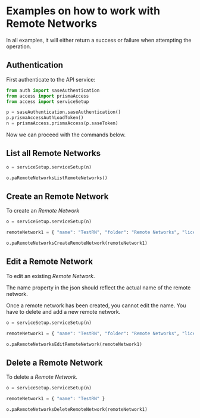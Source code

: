 # Examples on how to work with Remote Networks
In all examples, it will either return a success or failure when attempting the operation.

## Authentication
First authenticate to the API service:
```python
from auth import saseAuthentication
from access import prismaAccess
from access import serviceSetup

p = saseAuthentication.saseAuthentication()
p.prismaAccessAuthLoadToken()
n = prismaAccess.prismaAccess(p.saseToken)
```

Now we can proceed with the commands below.

## List all Remote Networks
```python
o = serviceSetup.serviceSetup(n)

o.paRemoteNetworksListRemoteNetworks()
```


## Create an Remote Network
To create an _Remote Network_
```python
o = serviceSetup.serviceSetup(n)

remoteNetwork1 = { "name": "TestRN", "folder": "Remote Networks", "license_type": "FWAAS-AGGREGATE", "region": "us-west-2", "spn_name": "us-northwest-lemon", "ipsec_tunnel": "RN_Site_Tunnel_Pri", "subnets": [ "172.16.0.0/31" ], "protocol": { "bgp": { "enable": True, "peer_as": "65528", "peer_ip_address": "172.16.0.0", "local_ip_address": "172.16.0.1", "originate_default_route": True } }, "ecmp_load_balancing": "disable" }

o.paRemoteNetworksCreateRemoteNetwork(remoteNetwork1)
```

## Edit a Remote Network
To edit an existing _Remote Network_. 

The name property in the json should reflect the actual name of the remote network.

Once a  remote network has been created, you cannot edit the name. You have to delete and add a new remote network.
```python
o = serviceSetup.serviceSetup(n)

remoteNetwork1 = { "name": "TestRN", "folder": "Remote Networks", "license_type": "FWAAS-AGGREGATE", "region": "us-west-2", "spn_name": "us-northwest-lemon", "ipsec_tunnel": "RN_Site_Tunnel1", "subnets": [ "172.16.0.2/31" ], "protocol": { "bgp": { "enable": True, "peer_as": "61100", "peer_ip_address": "172.31.0.1", "local_ip_address": "172.31.0.0", "originate_default_route": True } }, "ecmp_load_balancing": "disable" }

o.paRemoteNetworksEditRemoteNetwork(remoteNetwork1)
```

## Delete a Remote Network
To delete a _Remote Network_. 

```python
o = serviceSetup.serviceSetup(n)

remoteNetwork1 = { "name": "TestRN" }

o.paRemoteNetworksDeleteRemoteNetwork(remoteNetwork1)
```